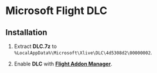 # Microsoft Flight DLC

## Installation

1. Extract **DLC.7z** to `%LocalAppData%\Microsoft\Xlive\DLC\4d5308d2\00000002`.

2. Enable **DLC** with [**Flight Addon Manager**](https://GitHub.com/MicrosoftFlight/Toolkit).

